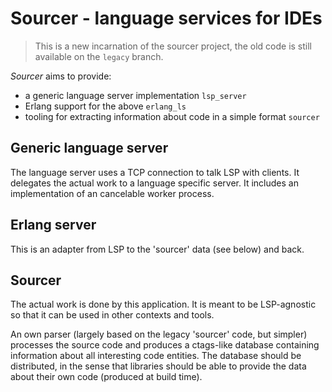 # Sourcer - language services for IDEs

> This is a new incarnation of the sourcer project, the old code is still available on the `legacy` branch.

*Sourcer* aims to provide:

- a generic language server implementation `lsp_server`
- Erlang support for the above `erlang_ls`
- tooling for extracting information about code in a simple format `sourcer`

## Generic language server

The language server uses a TCP connection to talk LSP with clients. It delegates the actual work to a language specific server. It includes an implementation of an cancelable worker process.

## Erlang server

This is an adapter from LSP to the 'sourcer' data (see below) and back.

## Sourcer

The actual work is done by this application. It is meant to be LSP-agnostic so that it can be used in other contexts and tools.

An own parser (largely based on the legacy 'sourcer' code, but simpler) processes the source code and produces a ctags-like database containing information about all interesting code entities. The database should be distributed, in the sense that libraries should be able to provide the data about their own code (produced at build time).
